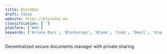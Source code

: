 ```yaml
---
title: BlockDoc
draft: false 
website: https://blockdoc.me
classification: ['']
platform: ['Web']
keywords: ['Arcane Docs', 'Blockusign', 'Bloom', 'Coda', 'Dmail', 'Graphite']
---
```

Decentralized secure documents manager with private sharing